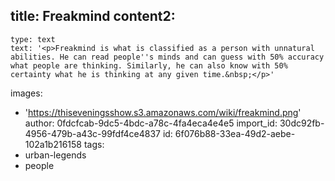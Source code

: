 title: Freakmind
content2:
  -
    type: text
    text: '<p>Freakmind is what is classified as a person with unnatural abilities. He can read people''s minds and can guess with 50% accuracy what people are thinking. Similarly, he can also know with 50% certainty what he is thinking at any given time.&nbsp;</p>'
images:
  - 'https://thiseveningsshow.s3.amazonaws.com/wiki/freakmind.png'
author: 0fdcfcab-9dc5-4bdc-a78c-4fa4eca4e4e5
import_id: 30dc92fb-4956-479b-a43c-99fdf4ce4837
id: 6f076b88-33ea-49d2-aebe-102a1b216158
tags:
  - urban-legends
  - people
